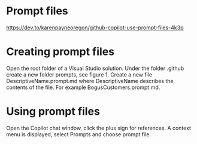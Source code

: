 ﻿# Prompt files 

https://dev.to/karenpayneoregon/github-copilot-use-prompt-files-4k3p


# Creating prompt files
Open the root folder of a Visual Studio solution.
Under the folder .github create a new folder prompts, see figure 1.
Create a new file DescriptiveName.prompt.md where DescriptiveName describes the contents of the file. For example BogusCustomers.prompt.md.


# Using prompt files
Open the Copilot chat window, click the plus sign for references.
A context menu is displayed, select Prompts and choose prompt file.